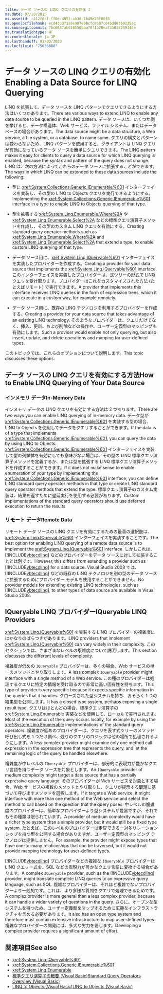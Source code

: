 ```yaml
---
title: データ ソースの LINQ クエリの有効化 2
ms.date: 07/20/2015
ms.assetid: c412f0cf-ff0e-4993-ab3d-1b49e23f00f8
ms.openlocfilehash: ecd43b371a8e907e9bcfc8687c04bdd0350235ac
ms.sourcegitcommit: 7bc6887ab658550baa78f1520ea735838249345e
ms.translationtype: HT
ms.contentlocale: ja-JP
ms.lasthandoff: 01/03/2020
ms.locfileid: "75636888"
---
```

# <a name="enabling-a-data-source-for-linq-querying"></a><span data-ttu-id="38228-102">データ ソースの LINQ クエリの有効化</span><span class="sxs-lookup"><span data-stu-id="38228-102">Enabling a Data Source for LINQ Querying</span></span>

<span data-ttu-id="38228-103">LINQ を拡張して、データ ソースを LINQ パターンでクエリできるようにする方法はいくつかあります。</span><span class="sxs-lookup"><span data-stu-id="38228-103">There are various ways to extend LINQ to enable any data source to be queried in the LINQ pattern.</span></span> <span data-ttu-id="38228-104">データ ソースは、いくつか例を挙げると、データ構造体、Web サービス、ファイル システム、またはデータベースの場合があります。</span><span class="sxs-lookup"><span data-stu-id="38228-104">The data source might be a data structure, a Web service, a file system, or a database, to name some.</span></span> <span data-ttu-id="38228-105">クエリの構文とパターンは変わらないため、LINQ パターンを使用すると、クライアントは LINQ クエリが有効になっているデータ ソースを簡単にクエリできます。</span><span class="sxs-lookup"><span data-stu-id="38228-105">The LINQ pattern makes it easy for clients to query a data source for which LINQ querying is enabled, because the syntax and pattern of the query does not change.</span></span> <span data-ttu-id="38228-106">LINQ は、次の方法によってこれらのデータ ソースに拡張することができます。</span><span class="sxs-lookup"><span data-stu-id="38228-106">The ways in which LINQ can be extended to these data sources include the following:</span></span>

- <span data-ttu-id="38228-107">型に <xref:System.Collections.Generic.IEnumerable%601> インターフェイスを実装し、その型の LINQ to Objects クエリを実行できるようにする。</span><span class="sxs-lookup"><span data-stu-id="38228-107">Implementing the <xref:System.Collections.Generic.IEnumerable%601> interface in a type to enable LINQ to Objects querying of that type.</span></span>

- <span data-ttu-id="38228-108">型を拡張する <xref:System.Linq.Enumerable.Where%2A> や <xref:System.Linq.Enumerable.Select%2A> などの標準クエリ演算子メソッドを作成し、その型のカスタム LINQ クエリを有効にする。</span><span class="sxs-lookup"><span data-stu-id="38228-108">Creating standard query operator methods such as <xref:System.Linq.Enumerable.Where%2A> and <xref:System.Linq.Enumerable.Select%2A> that extend a type, to enable custom LINQ querying of that type.</span></span>

- <span data-ttu-id="38228-109">データ ソース用に、<xref:System.Linq.IQueryable%601> インターフェイスを実装したプロバイダーを作成する。</span><span class="sxs-lookup"><span data-stu-id="38228-109">Creating a provider for your data source that implements the <xref:System.Linq.IQueryable%601> interface.</span></span> <span data-ttu-id="38228-110">このインターフェイスを実装したプロバイダーは、式ツリーの形式で LINQ クエリを受け取ります。プロバイダーはこれをカスタマイズされた方法 (たとえばリモート) で実行できます。</span><span class="sxs-lookup"><span data-stu-id="38228-110">A provider that implements this interface receives LINQ queries in the form of expression trees, which it can execute in a custom way, for example remotely.</span></span>

- <span data-ttu-id="38228-111">データ ソース用に、既存の LINQ テクノロジを利用するプロバイダーを作成する。</span><span class="sxs-lookup"><span data-stu-id="38228-111">Creating a provider for your data source that takes advantage of an existing LINQ technology.</span></span> <span data-ttu-id="38228-112">そのようなプロバイダーは、クエリだけでなく、挿入、更新、および削除などの操作や、ユーザー定義型のマッピングも有効にします。</span><span class="sxs-lookup"><span data-stu-id="38228-112">Such a provider would enable not only querying, but also insert, update, and delete operations and mapping for user-defined types.</span></span>

<span data-ttu-id="38228-113">このトピックでは、これらのオプションについて説明します。</span><span class="sxs-lookup"><span data-stu-id="38228-113">This topic discusses these options.</span></span>

## <a name="how-to-enable-linq-querying-of-your-data-source"></a><span data-ttu-id="38228-114">データ ソースの LINQ クエリを有効にする方法</span><span class="sxs-lookup"><span data-stu-id="38228-114">How to Enable LINQ Querying of Your Data Source</span></span>

### <a name="in-memory-data"></a><span data-ttu-id="38228-115">インメモリ データ</span><span class="sxs-lookup"><span data-stu-id="38228-115">In-Memory Data</span></span>
 <span data-ttu-id="38228-116">インメモリ データの LINQ クエリを有効にする方法は 2 つあります。</span><span class="sxs-lookup"><span data-stu-id="38228-116">There are two ways you can enable LINQ querying of in-memory data.</span></span> <span data-ttu-id="38228-117">データ型が <xref:System.Collections.Generic.IEnumerable%601> を実装する型の場合、LINQ to Objects を使用してデータをクエリすることができます。</span><span class="sxs-lookup"><span data-stu-id="38228-117">If the data is of a type that implements <xref:System.Collections.Generic.IEnumerable%601>, you can query the data by using LINQ to Objects.</span></span> <span data-ttu-id="38228-118"><xref:System.Collections.Generic.IEnumerable%601> インターフェイスを実装して型の列挙体を有効にしても意味がない場合は、その型の LINQ 標準クエリ演算子メソッドを定義するか、または型を拡張する LINQ 標準クエリ演算子メソッドを作成することができます。</span><span class="sxs-lookup"><span data-stu-id="38228-118">If it does not make sense to enable enumeration of your type by implementing the <xref:System.Collections.Generic.IEnumerable%601> interface, you can define LINQ standard query operator methods in that type or create LINQ standard query operator methods that extend the type.</span></span> <span data-ttu-id="38228-119">標準クエリ演算子のカスタム実装は、結果を返すために遅延実行を使用する必要があります。</span><span class="sxs-lookup"><span data-stu-id="38228-119">Custom implementations of the standard query operators should use deferred execution to return the results.</span></span>

### <a name="remote-data"></a><span data-ttu-id="38228-120">リモート データ</span><span class="sxs-lookup"><span data-stu-id="38228-120">Remote Data</span></span>
 <span data-ttu-id="38228-121">リモート データ ソースの LINQ クエリを有効にするための最善の選択肢は、<xref:System.Linq.IQueryable%601> インターフェイスを実装することです。</span><span class="sxs-lookup"><span data-stu-id="38228-121">The best option for enabling LINQ querying of a remote data source is to implement the <xref:System.Linq.IQueryable%601> interface.</span></span> <span data-ttu-id="38228-122">しかしこれは、[!INCLUDE[vbtecdlinq](~/includes/vbtecdlinq-md.md)] などのプロバイダーをデータ ソースに対して拡張することとは別です。</span><span class="sxs-lookup"><span data-stu-id="38228-122">However, this differs from extending a provider such as [!INCLUDE[vbtecdlinq](~/includes/vbtecdlinq-md.md)] for a data source.</span></span> <span data-ttu-id="38228-123">Visual Studio 2008 では、[!INCLUDE[vbtecdlinq](~/includes/vbtecdlinq-md.md)] などの既存の LINQ テクノロジを別の型のデータ ソースに拡張するためにプロバイダー モデルを使用することができません。</span><span class="sxs-lookup"><span data-stu-id="38228-123">No provider models for extending existing LINQ technologies, such as [!INCLUDE[vbtecdlinq](~/includes/vbtecdlinq-md.md)], to other types of data source are available in Visual Studio 2008.</span></span>

## <a name="iqueryable-linq-providers"></a><span data-ttu-id="38228-124">IQueryable LINQ プロバイダー</span><span class="sxs-lookup"><span data-stu-id="38228-124">IQueryable LINQ Providers</span></span>
 <span data-ttu-id="38228-125"><xref:System.Linq.IQueryable%601> を実装する LINQ プロバイダーの複雑度にはかなりのばらつきがあります。</span><span class="sxs-lookup"><span data-stu-id="38228-125">LINQ providers that implement <xref:System.Linq.IQueryable%601> can vary widely in their complexity.</span></span> <span data-ttu-id="38228-126">このセクションでは、さまざまなレベルの複雑度について説明します。</span><span class="sxs-lookup"><span data-stu-id="38228-126">This section discusses the different levels of complexity.</span></span>

 <span data-ttu-id="38228-127">複雑度が低めの `IQueryable` プロバイダーは、多くの場合、Web サービスの単一のメソッドとやり取りします。</span><span class="sxs-lookup"><span data-stu-id="38228-127">A less complex `IQueryable` provider might interface with a single method of a Web service.</span></span> <span data-ttu-id="38228-128">この種のプロバイダーは処理するクエリに特定の情報を受け取るので非常に高い固有性を持ちます。</span><span class="sxs-lookup"><span data-stu-id="38228-128">This type of provider is very specific because it expects specific information in the queries that it handles.</span></span> <span data-ttu-id="38228-129">クローズされた型システムを持ち、おそらく 1 つの結果型を公開します。</span><span class="sxs-lookup"><span data-stu-id="38228-129">It has a closed type system, perhaps exposing a single result type.</span></span> <span data-ttu-id="38228-130">クエリはほとんどの場合、標準クエリ演算子の <xref:System.Linq.Enumerable> 実装などを使用して、ローカルで実行されます。</span><span class="sxs-lookup"><span data-stu-id="38228-130">Most of the execution of the query occurs locally, for example by using the <xref:System.Linq.Enumerable> implementations of the standard query operators.</span></span> <span data-ttu-id="38228-131">複雑度が低めのプロバイダーは、クエリを表す式ツリーのメソッド呼び出し式を 1 つだけ調べ、残りのクエリのロジックは他の場所で処理されるようにします。</span><span class="sxs-lookup"><span data-stu-id="38228-131">A less complex provider might examine only one method call expression in the expression tree that represents the query, and let the remaining logic of the query be handled elsewhere.</span></span>

 <span data-ttu-id="38228-132">複雑度が中レベルの `IQueryable` プロバイダーは、部分的に表現力が豊かなクエリ言語を持つデータ ソースを対象とします。</span><span class="sxs-lookup"><span data-stu-id="38228-132">An `IQueryable` provider of medium complexity might target a data source that has a partially expressive query language.</span></span> <span data-ttu-id="38228-133">そのプロバイダーが Web サービスを対象とする場合、Web サービスの複数のメソッドとやり取りし、クエリが提示する問題に基づいて呼び出すメソッドを選択します。</span><span class="sxs-lookup"><span data-stu-id="38228-133">If it targets a Web service, it might interface with more than one method of the Web service and select the method to call based on the question that the query poses.</span></span> <span data-ttu-id="38228-134">中レベルの複雑度のプロバイダーは、簡単なプロバイダーより型システムが豊富ですが、それでもその種類は限られています。</span><span class="sxs-lookup"><span data-stu-id="38228-134">A provider of medium complexity would have a richer type system than a simple provider, but it would still be a fixed type system.</span></span> <span data-ttu-id="38228-135">たとえば、このレベルのプロバイダーは走査できる一対多リレーションシップを持つ型を公開する場合がありますが、ユーザー定義型のマッピング テクノロジは提供しません。</span><span class="sxs-lookup"><span data-stu-id="38228-135">For example, the provider might expose types that have one-to-many relationships that can be traversed, but it would not provide mapping technology for user-defined types.</span></span>

 <span data-ttu-id="38228-136">[!INCLUDE[vbtecdlinq](~/includes/vbtecdlinq-md.md)] プロバイダーなどの複雑な `IQueryable` プロバイダーは LINQ クエリ一式を、SQL などの表現力が豊かなクエリ言語に変換する場合があります。</span><span class="sxs-lookup"><span data-stu-id="38228-136">A complex `IQueryable` provider, such as the [!INCLUDE[vbtecdlinq](~/includes/vbtecdlinq-md.md)] provider, might translate complete LINQ queries to an expressive query language, such as SQL.</span></span> <span data-ttu-id="38228-137">複雑なプロバイダーは、それほど複雑でないプロバイダーより一般的です。これは、より多様な質問をクエリで処理できるためです。</span><span class="sxs-lookup"><span data-stu-id="38228-137">A complex provider is more general than a less complex provider, because it can handle a wider variety of questions in the query.</span></span> <span data-ttu-id="38228-138">さらに、オープンな型システムを持つため、ユーザー定義型をマップするために広範なインフラストラクチャを含める必要があります。</span><span class="sxs-lookup"><span data-stu-id="38228-138">It also has an open type system and therefore must contain extensive infrastructure to map user-defined types.</span></span> <span data-ttu-id="38228-139">複雑なプロバイダーの開発には、多大な労力を要します。</span><span class="sxs-lookup"><span data-stu-id="38228-139">Developing a complex provider requires a significant amount of effort.</span></span>

## <a name="see-also"></a><span data-ttu-id="38228-140">関連項目</span><span class="sxs-lookup"><span data-stu-id="38228-140">See also</span></span>

- <xref:System.Linq.IQueryable%601>
- <xref:System.Collections.Generic.IEnumerable%601>
- <xref:System.Linq.Enumerable>
- [<span data-ttu-id="38228-141">標準クエリ演算子の概要 (Visual Basic)</span><span class="sxs-lookup"><span data-stu-id="38228-141">Standard Query Operators Overview (Visual Basic)</span></span>](../../../../visual-basic/programming-guide/concepts/linq/standard-query-operators-overview.md)
- [<span data-ttu-id="38228-142">LINQ to Objects (Visual Basic)</span><span class="sxs-lookup"><span data-stu-id="38228-142">LINQ to Objects (Visual Basic)</span></span>](../../../../visual-basic/programming-guide/concepts/linq/linq-to-objects.md)
